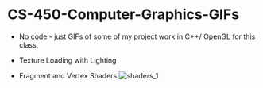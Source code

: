 # CS-450-Computer-Graphics-GIFs
- No code - just GIFs of some of my project work in C++/ OpenGL for this class.

- Texture Loading with Lighting


- Fragment and Vertex Shaders 
![shaders_1](https://github.com/Mike11199/CS-450-Computer-Graphics-GIFs/assets/91037796/4a4800da-f2de-4776-aa9d-0db7a82238a5)
